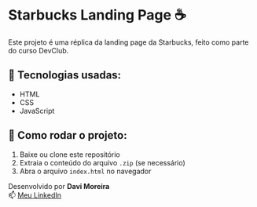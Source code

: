 # Starbucks Landing Page ☕️

Este projeto é uma réplica da landing page da Starbucks, feito como parte do curso DevClub.

## 🚀 Tecnologias usadas:
- HTML
- CSS
- JavaScript

## 🔧 Como rodar o projeto:
1. Baixe ou clone este repositório
2. Extraia o conteúdo do arquivo `.zip` (se necessário)
3. Abra o arquivo `index.html` no navegador

Desenvolvido por **Davi Moreira**  
📫 [Meu LinkedIn](https://www.linkedin.com/in/davi-moreira-do-bem)
